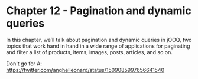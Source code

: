 # Chapter 12 - Pagination and dynamic queries

In this chapter, we’ll talk about pagination and dynamic queries in jOOQ, two topics that work hand in hand in a wide range of applications for paginating and filter a list of products, items, images, posts, articles, and so on.

Don't go for A: https://twitter.com/anghelleonard/status/1509085997656641540
